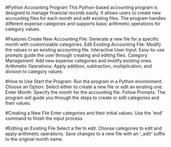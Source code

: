 #Python Accounting Program
This Python-based accounting program is designed to manage financial records easily. It allows users to create new accounting files for each month and edit existing files. The program handles different expense categories and supports basic arithmetic operations for category values.

#Features
Create New Accounting File: Generate a new file for a specific month with customizable categories.
Edit Existing Accounting File: Modify the values in an existing accounting file.
Interactive User Input: Easy-to-use prompts guide the user through creating and editing files.
Category Management: Add new expense categories and modify existing ones.
Arithmetic Operations: Apply addition, subtraction, multiplication, and division to category values.

#How to Use
Start the Program: Run the program in a Python environment.
Choose an Option: Select either to create a new file or edit an existing one.
Enter Month: Specify the month for the accounting file.
Follow Prompts: The program will guide you through the steps to create or edit categories and their values.

#Creating a New File
Enter categories and their initial values.
Use the 'end' command to finish the input process.

#Editing an Existing File
Select a file to edit.
Choose categories to edit and apply arithmetic operations.
Save changes to a new file with an '_edit' suffix to the original month name.
